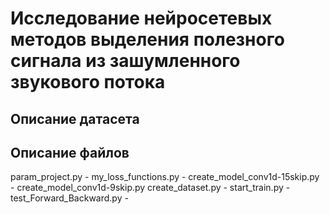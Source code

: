 # Исследование нейросетевых методов выделения полезного сигнала из зашумленного звукового потока

## Описание датасета

## Описание файлов
param_project.py - 
my_loss_functions.py - 
create_model_conv1d-15skip.py - 
create_model_conv1d-9skip.py
create_dataset.py - 
start_train.py -
test_Forward_Backward.py - 
